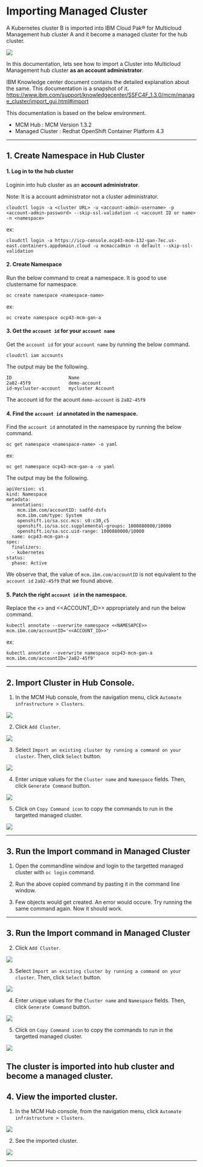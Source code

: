 # Importing Managed Cluster 

A Kubernetes cluster B is imported into IBM Cloud Pak® for Multicloud Management hub cluster A and it become a managed cluster for the hub cluster.

<img src="images/00-cluster.png" bordercolor=green>

In this documentation, lets see how to import a Cluster into Multicloud Management hub cluster **as an account administrator**. 

IBM Knowledge center document contains the detailed explanation about the same. This documentation is a snapshot of it.
https://www.ibm.com/support/knowledgecenter/SSFC4F_1.3.0/mcm/manage_cluster/import_gui.html#import

This documentation is based on the below environment.
- MCM Hub : MCM Version 1.3.2
- Managed Cluster : Redhat OpenShift Container Platform 4.3

---------

## 1. Create Namespace in Hub Cluster

#### 1. Log in to the hub cluster

Loginin into hub cluster as an **account administrator**.

Note: It is a account administrator not a cluster administrator.

```
cloudctl login -a <cluster URL> -u <account-admin-username> -p <account-admin-password> --skip-ssl-validation -c <account ID or name> -n <namespace>
```

ex:
```
cloudctl login -a https://icp-console.ocp43-mcm-132-gan-7ec.us-east.containers.appdomain.cloud -u mcmaccadmin -n default --skip-ssl-validation
```

#### 2. Create Namespace

Run the below command to creat a namespace. It is good to use clustername for namespace.

```
oc create namespace <namespace-name>
```

ex:
```
oc create namespace ocp43-mcm-gan-a
```

#### 3. Get the `account id` for your `account name`

Get the `account id` for your `account name` by running the below command.

```
cloudctl iam accounts
```

The output may be the following. 
```
ID                     Name   
2a82-45f9              demo-account   
id-mycluster-account   mycluster Account  
```
The account id for the acount  `demo-account` is `2a82-45f9`

#### 4. Find the `account id` annotated in the namespace.

Find the `account id` annotated in the namespace by running the below command.

```
oc get namespace <namespace-name> -o yaml
```

ex:

```
oc get namespace ocp43-mcm-gan-a -o yaml
```

The output may be the following. 
```
apiVersion: v1
kind: Namespace
metadata:
  annotations:
    mcm.ibm.com/accountID: sadfd-dsfs
    mcm.ibm.com/type: System
    openshift.io/sa.scc.mcs: s0:c30,c5
    openshift.io/sa.scc.supplemental-groups: 1000880000/10000
    openshift.io/sa.scc.uid-range: 1000880000/10000
  name: ocp43-mcm-gan-a
spec:
  finalizers:
  - kubernetes
status:
  phase: Active
```

We observe that, the value of `mcm.ibm.com/accountID` is not equivalent to the `account id` `2a82-45f9` that we found above.


#### 5. Patch the right `account id` in the namespace.

Replace the <<NAMESAPCE>> and <<ACCOUNT_ID>> appropriately and run the below command.

```
kubectl annotate --overwrite namespace <<NAMESAPCE>> mcm.ibm.com/accountID='<<ACCOUNT_ID>>'
```

ex:
```
kubectl annotate --overwrite namespace ocp43-mcm-gan-a mcm.ibm.com/accountID='2a82-45f9'
```

---------

## 2. Import Cluster in Hub Console.

1. In the MCM Hub console, from the navigation menu, click `Automate infrastructure > Clusters`.

<img src="images/01-menu.png" bordercolor=green>

2. Click `Add Cluster`.

<img src="images/02-cluster-list.png" bordercolor=green>

3. Select `Import an existing cluster by running a command on your cluster`. Then, click `Select` button.

<img src="images/03-add-cluster.png" bordercolor=green>

4. Enter unique values for the `Cluster name` and `Namespace` fields. Then, click `Generate Command` button.

<img src="images/04-add-cluster2.png" bordercolor=green>

5. Click on `Copy Command icon` to copy the commands to run in the targetted managed cluster.

<img src="images/05-import-command.png" bordercolor=green>

---------

## 3. Run the Import command in Managed Cluster

1. Open the commandline window and login to the targetted managed cluster with `oc login` command.

2. Run the above copied command by pasting it in the command line window.

3. Few objects would get created. An error would occure. Try running the same command again. Now it should work.

---------

## 3. Run the Import command in Managed Cluster


2. Click `Add Cluster`.

<img src="images/02-cluster-list.png" bordercolor=green>

3. Select `Import an existing cluster by running a command on your cluster`. Then, click `Select` button.

<img src="images/03-add-cluster.png" bordercolor=green>

4. Enter unique values for the `Cluster name` and `Namespace` fields. Then, click `Generate Command` button.

<img src="images/04-add-cluster2.png" bordercolor=green>

5. Click on `Copy Command icon` to copy the commands to run in the targetted managed cluster.

<img src="images/05-import-command.png" bordercolor=green>

The cluster is imported into hub cluster and become a managed cluster.
---------

## 4. View the imported cluster.

1. In the MCM Hub console, from the navigation menu, click `Automate infrastructure > Clusters`.

<img src="images/01-menu.png" bordercolor=green>

2. See the imported cluster.

<img src="images/06-imported-clustr.png" bordercolor=green>

---------
